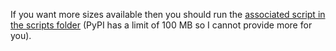 If you want more sizes available then you should run the [associated script in the scripts folder](/scripts/generateGshhgTiles.py) (PyPI has a limit of 100 MB so I cannot provide more for you).
